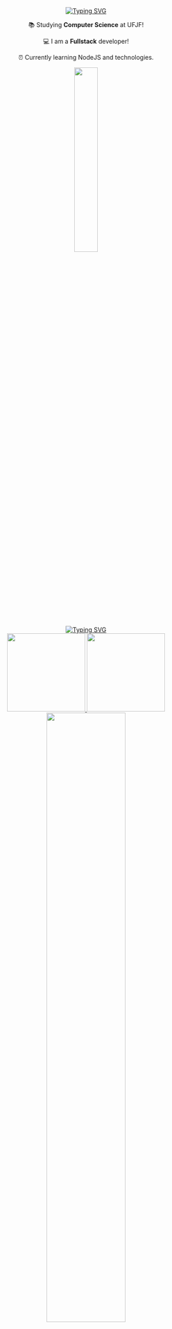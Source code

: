 
<!--titulo animado-->
<div align = "center">
  <a href="https://git.io/typing-svg"><img src="https://readme-typing-svg.herokuapp.com?font=Fira+Code&weight=900&size=34&pause=1000&color=29A083&center=true&vCenter=true&random=false&repeat=false&width=436&lines=Hi+%3A)+I'm+Pedro+Lucas" alt="Typing SVG" /></a>
</div>



<!--descrição-->
<div align= "center">
   <p>📚 Studying <b>Computer Science</b> at UFJF!</p>
   <p>💻 I am a <b>Fullstack</b> developer!</p>
  <p>⏰ Currently learning NodeJS and technologies.</p>
</div>



<!--linha-->
<div align= "center">
  <img width=33% src= "https://capsule-render.vercel.app/api?type=soft&height=3&color=29A083"/>
</div>

<!-- Title GitHub Stats -->
<div style="display:inline_block" align = "center">
  <a href="https://git.io/typing-svg"><img src="https://readme-typing-svg.herokuapp.com?font=Fira+Code&weight=800&size=25&pause=1000&color=29A083&background=29A08300&center=true&vCenter=true&repeat=false&width=435&lines=435&lines=%E2%80%A2GitHub+Stats%E2%80%A2" alt="Typing SVG" /></a>
</div>

<!--github stats-->
<div align ="center">
  <a href="https://github.com/Zplinio18">
  <img height="180em" src="https://github-readme-stats.vercel.app/api?username=Zplinio18&show_icons=true&theme=gotham&count_private=true"/>
  <img height="180em" src="https://github-readme-stats.vercel.app/api/top-langs/?username=Zplinio18&layout=compact&langs_count=7&theme=gotham&hide=ShaderLab"/>
</div>

<!--linha-->
<div align= "center">
  <img width=60% src= "https://capsule-render.vercel.app/api?type=soft&height=1&color=29A083"/>
</div>
<br>

<!--GIF-->
<div align= "center">
  <img width=50% src= "https://github.com/Zplinio18/Zplinio18/assets/113717240/d8f7ac01-5ff0-436c-9e9b-58ec636f5d87"/>
</div>

<!--linha-->
<div align= "center">
  <img width=60% src= "https://capsule-render.vercel.app/api?type=soft&height=1&color=29A083"/>
</div>

<!--Title my Skills-->
<div style="display:inline_block" align = "center">
  <a href="https://git.io/typing-svg"><img src="https://readme-typing-svg.herokuapp.com?font=Fira+Code&weight=800&size=25&pause=1000&color=29A083&background=29A08300&center=true&vCenter=true&repeat=false&width=435&lines=435&lines=%E2%80%A2My+Skills%E2%80%A2" alt="Typing SVG" /></a>
</div>

  <!--Linguagens-->
  <div style="display:inline_block" align="center">
    <h3>Languages</h3>
  <div/>
  <div style="display:inline_block" align="center">  
    <img width=4% src="https://cdn.jsdelivr.net/gh/devicons/devicon@latest/icons/cplusplus/cplusplus-plain.svg" />
    <img width=4% src="https://cdn.jsdelivr.net/gh/devicons/devicon@latest/icons/java/java-original.svg" />
    <img width=4% src="https://cdn.jsdelivr.net/gh/devicons/devicon@latest/icons/python/python-original.svg" />
    <img width=4% src="https://cdn.jsdelivr.net/gh/devicons/devicon@latest/icons/html5/html5-plain.svg" />
    <img width=4% src="https://cdn.jsdelivr.net/gh/devicons/devicon@latest/icons/css3/css3-plain.svg" />
    <img width=4% src="https://cdn.jsdelivr.net/gh/devicons/devicon@latest/icons/javascript/javascript-plain.svg" />
    <img width=4% src="https://cdn.jsdelivr.net/gh/devicons/devicon@latest/icons/nodejs/nodejs-original-wordmark.svg" />
    <img width=4% src="https://cdn.jsdelivr.net/gh/devicons/devicon@latest/icons/postgresql/postgresql-original.svg" />
  </div>
      
  <!--Tools-->
  <div style="display:inline_block" align="center">
    <h3>Tools</h3>
  </div>
  <div style="display:inline_block" align="center">
    <img width=4% src="https://cdn.jsdelivr.net/gh/devicons/devicon@latest/icons/git/git-original.svg" />
    <img width=4% src="https://cdn.jsdelivr.net/gh/devicons/devicon@latest/icons/github/github-original.svg" />
    <img width=4% src="https://cdn.jsdelivr.net/gh/devicons/devicon@latest/icons/npm/npm-original-wordmark.svg" />
    <img width=4% src="https://cdn.jsdelivr.net/gh/devicons/devicon@latest/icons/unity/unity-original.svg" />
    <img width=4% src="https://cdn.jsdelivr.net/gh/devicons/devicon@latest/icons/vscode/vscode-original.svg" />
  </div>
  
  <!--Libs N Frames-->
  <div style="display:inline_block" align="center">
    <h3>Libs & Frames</h3>
  </div>
  <div style="display:inline_block" align="center">
    <img width=4% src="https://cdn.jsdelivr.net/gh/devicons/devicon@latest/icons/react/react-original.svg" />
    <img width=4% src="https://cdn.jsdelivr.net/gh/devicons/devicon@latest/icons/tailwindcss/tailwindcss-original.svg" />
    <img width=4% src="https://cdn.jsdelivr.net/gh/devicons/devicon@latest/icons/bootstrap/bootstrap-original.svg" />
  </div>

<!--linha-->
<div align= "center">
  <img width=33% src= "https://capsule-render.vercel.app/api?type=soft&height=3&color=29A083"/>
</div>

